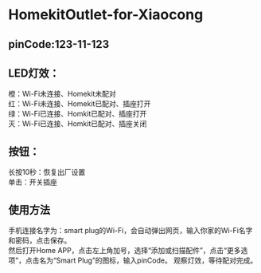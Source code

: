 # HomekitOutlet-for-Xiaocong
## pinCode:123-11-123
## LED灯效：
橙：Wi-Fi未连接、Homekit未配对    
红：Wi-Fi未连接、Homekit已配对、插座打开  
绿：Wi-Fi已连接、Homkit已配对、插座打开  
灭：Wi-Fi已连接、Homkit已配对、插座关闭  

## 按钮：
长按10秒：恢复出厂设置  
单击：开关插座

## 使用方法
手机连接名字为：smart plug的Wi-Fi，会自动弹出网页，输入你家的Wi-Fi名字和密码，点击保存。  
然后打开Home APP，点击左上角加号，选择“添加或扫描配件”，点击“更多选项”，点击名为“Smart Plug”的图标，输入pinCode。
观察灯效，等待配对完成。
